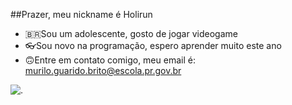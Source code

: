 
##Prazer, meu nickname é Holirun
- 🇧🇷Sou um adolescente, gosto de jogar videogame
- 👓Sou novo na programação, espero aprender muito este ano
- 🙃Entre em contato comigo, meu email é: murilo.guarido.brito@escola.pr.gov.br

![.](https://media.tenor.com/UKU-t6X9kVoAAAAM/trollszn123-ronaldo.gif)
